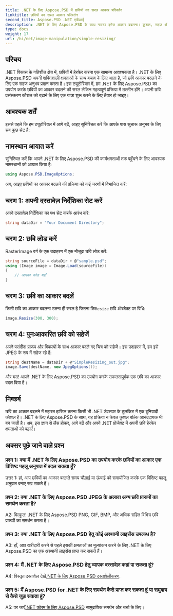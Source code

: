 ```yaml
---
title: .NET के लिए Aspose.PSD में छवियों का सरल आकार परिवर्तन
linktitle: छवियों का सरल आकार परिवर्तन
second_title: Aspose.PSD .NET एपीआई
description: .NET के लिए Aspose.PSD के साथ मास्टर इमेज आकार बदलना। कुशल, सहज और शक्तिशाली। अपने .NET प्रोजेक्ट को आसानी से आगे बढ़ाएँ।
type: docs
weight: 17
url: /hi/net/image-manipulation/simple-resizing/
---
```

## परिचय

.NET विकास के गतिशील क्षेत्र में, छवियों में हेरफेर करना एक सामान्य आवश्यकता है। .NET के लिए Aspose.PSD अपनी शक्तिशाली क्षमताओं के साथ बचाव के लिए आता है, जो छवि आकार बदलने के लिए एक सहज अनुभव प्रदान करता है। इस ट्यूटोरियल में, हम .NET के लिए Aspose.PSD का उपयोग करके छवियों का आकार बदलने की सरल लेकिन महत्वपूर्ण प्रक्रिया में तल्लीन होंगे। अपनी छवि प्रसंस्करण कौशल को बढ़ाने के लिए एक यात्रा शुरू करने के लिए तैयार हो जाइए।

## आवश्यक शर्तें

इससे पहले कि हम ट्यूटोरियल में आगे बढ़ें, आइए सुनिश्चित करें कि आपके पास सुचारू अनुभव के लिए सब कुछ सेट है:

## नामस्थान आयात करें

सुनिश्चित करें कि आपने .NET के लिए Aspose.PSD की कार्यक्षमताओं तक पहुँचने के लिए आवश्यक नामस्थानों को आयात किया है:

```csharp
using Aspose.PSD.ImageOptions;
```

अब, आइए छवियों का आकार बदलने की प्रक्रिया को कई चरणों में विभाजित करें:

## चरण 1: अपनी दस्तावेज़ निर्देशिका सेट करें

अपने दस्तावेज़ निर्देशिका का पथ सेट करके आरंभ करें:

```csharp
string dataDir = "Your Document Directory";
```

## चरण 2: छवि लोड करें

RasterImage वर्ग के एक उदाहरण में एक मौजूदा छवि लोड करें:

```csharp
string sourceFile = dataDir + @"sample.psd";
using (Image image = Image.Load(sourceFile))
{
    // आपका कोड यहाँ
}
```

## चरण 3: छवि का आकार बदलें

 किसी छवि का आकार बदलना उतना ही सरल है जितना कि`Resize` छवि ऑब्जेक्ट पर विधि:

```csharp
image.Resize(300, 300);
```

## चरण 4: पुनःआकारित छवि को सहेजें

अपने पसंदीदा प्रारूप और विकल्पों के साथ आकार बदले गए चित्र को सहेजें। इस उदाहरण में, हम इसे JPEG के रूप में सहेज रहे हैं:

```csharp
string destName = dataDir + @"SimpleResizing_out.jpg";
image.Save(destName, new JpegOptions());
```

और बस! आपने .NET के लिए Aspose.PSD का उपयोग करके सफलतापूर्वक एक छवि का आकार बदल दिया है।

## निष्कर्ष

छवि का आकार बदलने में महारत हासिल करना किसी भी .NET डेवलपर के टूलकिट में एक बुनियादी कौशल है। .NET के लिए Aspose.PSD के साथ, यह प्रक्रिया न केवल कुशल बल्कि आनंददायक भी बन जाती है। अब, इस ज्ञान से लैस होकर, आगे बढ़ें और अपने .NET प्रोजेक्ट में अपनी छवि हेरफेर क्षमताओं को बढ़ाएँ।

## अक्सर पूछे जाने वाले प्रश्न

### प्रश्न 1: क्या मैं .NET के लिए Aspose.PSD का उपयोग करके छवियों का आकार एक विशिष्ट पहलू अनुपात में बदल सकता हूँ?

उत्तर 1: हां, आप छवियों का आकार बदलते समय चौड़ाई या ऊंचाई को समायोजित करके एक विशिष्ट पहलू अनुपात बनाए रख सकते हैं।

### प्रश्न 2: क्या .NET के लिए Aspose.PSD JPEG के अलावा अन्य छवि प्रारूपों का समर्थन करता है?

A2: बिल्कुल! .NET के लिए Aspose.PSD PNG, GIF, BMP, और अधिक सहित विभिन्न छवि प्रारूपों का समर्थन करता है।

### प्रश्न 3: क्या .NET के लिए Aspose.PSD हेतु कोई अस्थायी लाइसेंस उपलब्ध है?

A3: हाँ, आप खरीदारी करने से पहले इसकी क्षमताओं का मूल्यांकन करने के लिए .NET के लिए Aspose.PSD का एक अस्थायी लाइसेंस प्राप्त कर सकते हैं।

### प्रश्न 4: मैं .NET के लिए Aspose.PSD हेतु व्यापक दस्तावेज़ कहां पा सकता हूं?

 A4: विस्तृत दस्तावेज़ देखें[.NET के लिए Aspose.PSD दस्तावेज़ीकरण](https://reference.aspose.com/psd/net/).

### प्रश्न 5: मैं Aspose.PSD for .NET के लिए समर्थन कैसे प्राप्त कर सकता हूं या समुदाय से कैसे जुड़ सकता हूं?

 A5: पर जाएँ[.NET फ़ोरम के लिए Aspose.PSD](https://forum.aspose.com/c/psd/34) सामुदायिक समर्थन और चर्चा के लिए।